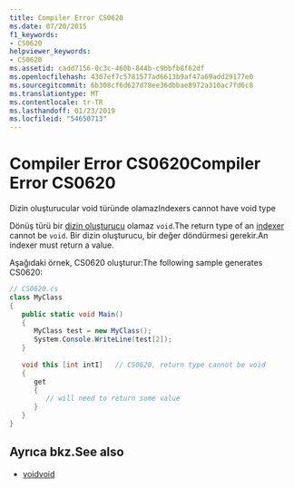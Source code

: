 ```yaml
---
title: Compiler Error CS0620
ms.date: 07/20/2015
f1_keywords:
- CS0620
helpviewer_keywords:
- CS0620
ms.assetid: cadd7156-0c3c-460b-844b-c9bbfb8f62df
ms.openlocfilehash: 4307ef7c5781577ad6613b9af47a69add29177e0
ms.sourcegitcommit: 6b308cf6d627d78ee36dbbae8972a310ac7fd6c8
ms.translationtype: MT
ms.contentlocale: tr-TR
ms.lasthandoff: 01/23/2019
ms.locfileid: "54650713"
---
```

# <a name="compiler-error-cs0620"></a><span data-ttu-id="b3ca1-102">Compiler Error CS0620</span><span class="sxs-lookup"><span data-stu-id="b3ca1-102">Compiler Error CS0620</span></span>
<span data-ttu-id="b3ca1-103">Dizin oluşturucular void türünde olamaz</span><span class="sxs-lookup"><span data-stu-id="b3ca1-103">Indexers cannot have void type</span></span>  
  
 <span data-ttu-id="b3ca1-104">Dönüş türü bir [dizin oluşturucu](../../csharp/programming-guide/indexers/index.md) olamaz `void`.</span><span class="sxs-lookup"><span data-stu-id="b3ca1-104">The return type of an [indexer](../../csharp/programming-guide/indexers/index.md) cannot be `void`.</span></span> <span data-ttu-id="b3ca1-105">Bir dizin oluşturucu, bir değer döndürmesi gerekir.</span><span class="sxs-lookup"><span data-stu-id="b3ca1-105">An indexer must return a value.</span></span>  
  
 <span data-ttu-id="b3ca1-106">Aşağıdaki örnek, CS0620 oluşturur:</span><span class="sxs-lookup"><span data-stu-id="b3ca1-106">The following sample generates CS0620:</span></span>  
  
```csharp  
// CS0620.cs  
class MyClass  
{  
   public static void Main()  
   {  
      MyClass test = new MyClass();  
      System.Console.WriteLine(test[2]);  
   }  
  
   void this [int intI]   // CS0620, return type cannot be void  
   {  
      get  
      {  
         // will need to return some value  
      }  
   }  
}  
```  
  
## <a name="see-also"></a><span data-ttu-id="b3ca1-107">Ayrıca bkz.</span><span class="sxs-lookup"><span data-stu-id="b3ca1-107">See also</span></span>

- [<span data-ttu-id="b3ca1-108">void</span><span class="sxs-lookup"><span data-stu-id="b3ca1-108">void</span></span>](../../csharp/language-reference/keywords/void.md)

